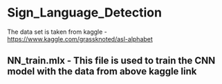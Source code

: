 # Sign_Language_Detection
The data set is taken from kaggle - https://www.kaggle.com/grassknoted/asl-alphabet 
## NN_train.mlx - This file is used to train the CNN model with the data from above kaggle link
## 
